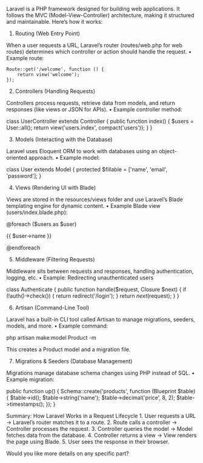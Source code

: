 Laravel is a PHP framework designed for building web applications. It follows the MVC (Model-View-Controller) architecture, making it structured and maintainable. Here’s how it works:

1. Routing (Web Entry Point)

When a user requests a URL, Laravel’s router (routes/web.php for web routes) determines which controller or action should handle the request.
	•	Example route:
~~~
Route::get('/welcome', function () {
    return view('welcome');
});
~~~


2. Controllers (Handling Requests)

Controllers process requests, retrieve data from models, and return responses (like views or JSON for APIs).
	•	Example controller method:

class UserController extends Controller {
    public function index() {
        $users = User::all(); 
        return view('users.index', compact('users'));
    }
}



3. Models (Interacting with the Database)

Laravel uses Eloquent ORM to work with databases using an object-oriented approach.
	•	Example model:

class User extends Model {
    protected $fillable = ['name', 'email', 'password'];
}



4. Views (Rendering UI with Blade)

Views are stored in the resources/views folder and use Laravel’s Blade templating engine for dynamic content.
	•	Example Blade view (users/index.blade.php):

@foreach ($users as $user)
    <p>{{ $user->name }}</p>
@endforeach



5. Middleware (Filtering Requests)

Middleware sits between requests and responses, handling authentication, logging, etc.
	•	Example: Redirecting unauthenticated users

class Authenticate {
    public function handle($request, Closure $next) {
        if (!auth()->check()) {
            return redirect('/login');
        }
        return $next($request);
    }
}



6. Artisan (Command-Line Tool)

Laravel has a built-in CLI tool called Artisan to manage migrations, seeders, models, and more.
	•	Example command:

php artisan make:model Product -m

This creates a Product model and a migration file.

7. Migrations & Seeders (Database Management)

Migrations manage database schema changes using PHP instead of SQL.
	•	Example migration:

public function up() {
    Schema::create('products', function (Blueprint $table) {
        $table->id();
        $table->string('name');
        $table->decimal('price', 8, 2);
        $table->timestamps();
    });
}

Summary: How Laravel Works in a Request Lifecycle
	1.	User requests a URL → Laravel’s router matches it to a route.
	2.	Route calls a controller → Controller processes the request.
	3.	Controller queries the model → Model fetches data from the database.
	4.	Controller returns a view → View renders the page using Blade.
	5.	User sees the response in their browser.

Would you like more details on any specific part?